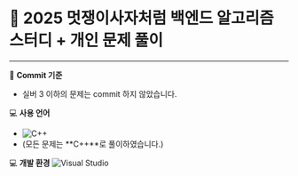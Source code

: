 # 🦁 2025 멋쟁이사자처럼 백엔드 알고리즘 스터디 + 개인 문제 풀이

---

📌 **Commit 기준**
- 실버 3 이하의 문제는 commit 하지 않았습니다.

💻 **사용 언어**
- ![C++](https://img.shields.io/badge/C++-00599C?style=flat-square&logo=C%2B%2B&logoColor=white)
- (모든 문제는 **C++**로 풀이하였습니다.)

💻 **개발 환경**
![Visual Studio](https://img.shields.io/badge/IDE-Visual%20Studio-5C2D91?style=flat&logo=visual-studio&logoColor=white)
